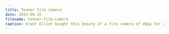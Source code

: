 ```yaml
---
title: Tenner film camera
date: 2019-09-15
filename: tenner-film-camera
caption: Grant Elliot bought this beauty of a film camera of eBay for a tenner 😳🤑.
---
```

